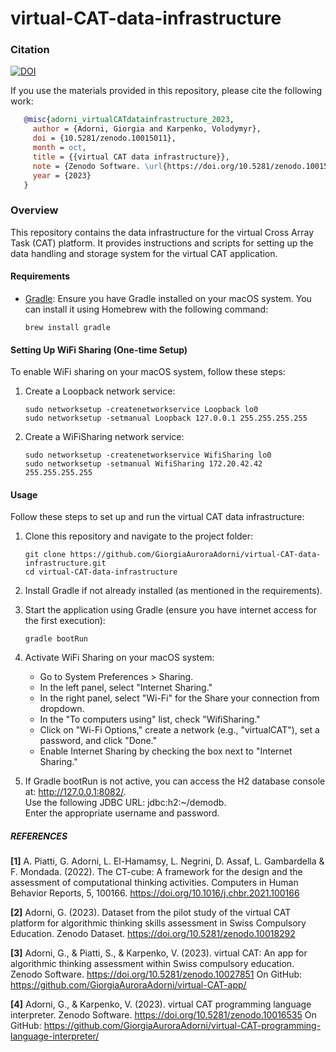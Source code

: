 # virtual-CAT-data-infrastructure

### Citation
[![DOI](https://zenodo.org/badge/DOI/10.5281/zenodo.10015011.svg)](https://doi.org/10.5281/zenodo.10015011)

If you use the materials provided in this repository, please cite the following work:

```bibtex
   @misc{adorni_virtualCATdatainfrastructure_2023,
     author = {Adorni, Giorgia and Karpenko, Volodymyr},
     doi = {10.5281/zenodo.10015011},
     month = oct,
     title = {{virtual CAT data infrastructure}},
     note = {Zenodo Software. \url{https://doi.org/10.5281/zenodo.10015011}},
     year = {2023}
   }
```

### Overview 
This repository contains the data infrastructure for the virtual Cross Array Task (CAT) platform. It provides instructions and scripts for setting up the data handling and storage system for the virtual CAT application.

#### Requirements

- [Gradle](https://gradle.org/): Ensure you have Gradle installed on your macOS system. You can install it using Homebrew with the following command:
  ```shell
  brew install gradle

#### Setting Up WiFi Sharing (One-time Setup)
To enable WiFi sharing on your macOS system, follow these steps:

1. Create a Loopback network service:
   ```shell
   sudo networksetup -createnetworkservice Loopback lo0
   sudo networksetup -setmanual Loopback 127.0.0.1 255.255.255.255

2. Create a WiFiSharing network service:
   ```shell
   sudo networksetup -createnetworkservice WifiSharing lo0
   sudo networksetup -setmanual WifiSharing 172.20.42.42 255.255.255.255
   
#### Usage
Follow these steps to set up and run the virtual CAT data infrastructure:

1. Clone this repository and navigate to the project folder:
   ```shell
   git clone https://github.com/GiorgiaAuroraAdorni/virtual-CAT-data-infrastructure.git
   cd virtual-CAT-data-infrastructure

2. Install Gradle if not already installed (as mentioned in the requirements).

3. Start the application using Gradle (ensure you have internet access for the first execution):
   ```shell
   gradle bootRun

4. Activate WiFi Sharing on your macOS system:
   - Go to System Preferences > Sharing.
   - In the left panel, select "Internet Sharing."
   - In the right panel, select "Wi-Fi" for the Share your connection from dropdown.
   - In the "To computers using" list, check "WifiSharing."
   - Click on "Wi-Fi Options," create a network (e.g., "virtualCAT"), set a password, and click "Done."
   - Enable Internet Sharing by checking the box next to "Internet Sharing."

5. If Gradle bootRun is not active, you can access the H2 database console at: http://127.0.0.1:8082/.  
Use the following JDBC URL: jdbc:h2:~/demodb.  
Enter the appropriate username and password.



##### REFERENCES

**[1]** A. Piatti, G. Adorni, L. El-Hamamsy, L. Negrini, D. Assaf, L. Gambardella & F. Mondada. (2022). The CT-cube: A framework for the design and the assessment of computational thinking activities. Computers in Human Behavior Reports, 5, 100166. https://doi.org/10.1016/j.chbr.2021.100166

**[2]** Adorni, G. (2023). Dataset from the pilot study of the virtual CAT platform for algorithmic thinking skills assessment in Swiss Compulsory Education. Zenodo Dataset. https://doi.org/10.5281/zenodo.10018292

**[3]** Adorni, G., & Piatti, S., & Karpenko, V. (2023). virtual CAT: An app for algorithmic thinking assessment within Swiss compulsory education. Zenodo Software. https://doi.org/10.5281/zenodo.10027851
On GitHub: https://github.com/GiorgiaAuroraAdorni/virtual-CAT-app/

**[4]** Adorni, G., & Karpenko, V. (2023). virtual CAT programming language interpreter. Zenodo Software. https://doi.org/10.5281/zenodo.10016535 
On GitHub: https://github.com/GiorgiaAuroraAdorni/virtual-CAT-programming-language-interpreter/
